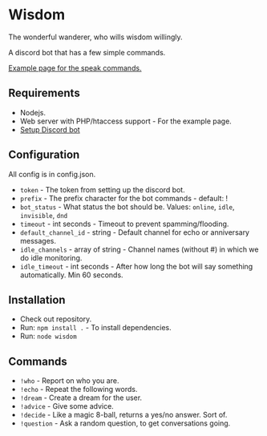 # Wisdom
The wonderful wanderer, who wills wisdom willingly.

A discord bot that has a few simple commands.

[Example page for the speak commands.](https://wisdom.nimja.com/)

## Requirements

* Nodejs.
* Web server with PHP/htaccess support - For the example page.
* [Setup Discord bot](https://github.com/reactiflux/discord-irc/wiki/Creating-a-discord-bot-&-getting-a-token)

## Configuration
All config is in config.json.

* `token` - The token from setting up the discord bot.
* `prefix` - The prefix character for the bot commands - default: !
* `bot_status` - What status the bot should be. Values: `online`, `idle`, `invisible`, `dnd`
* `timeout` - int seconds - Timeout to prevent spamming/flooding.
* `default_channel_id` - string - Default channel for echo or anniversary messages.
* `idle_channels` - array of string - Channel names (without \#) in which we do idle monitoring.
* `idle_timeout` - int seconds - After how long the bot will say something automatically. Min 60 seconds.

## Installation

* Check out repository.
* Run: `npm install .` - To install dependencies.
* Run: `node wisdom`

## Commands

* `!who` - Report on who you are.
* `!echo` - Repeat the following words.
* `!dream` - Create a dream for the user.
* `!advice` - Give some advice.
* `!decide` - Like a magic 8-ball, returns a yes/no answer. Sort of.
* `!question` - Ask a random question, to get conversations going.
